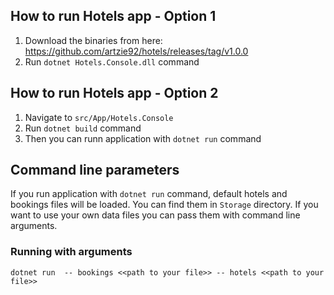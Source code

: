 ## How to run Hotels app - Option 1
1. Download the binaries from here: https://github.com/artzie92/hotels/releases/tag/v1.0.0
2. Run `dotnet Hotels.Console.dll` command 

## How to run Hotels app - Option 2

1. Navigate to `src/App/Hotels.Console`
2. Run `dotnet build` command
3. Then you can runn application with `dotnet run` command

## Command line parameters
If you run application with `dotnet run` command, default hotels and bookings files will be loaded. You can find them in `Storage` directory. 
If you want to use your own data files you can pass them with command line arguments.

### Running with arguments
`dotnet run 
-- bookings <<path to your file>>
-- hotels <<path to your file>>`



